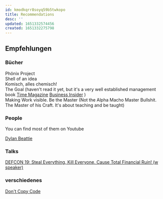 ```yaml
---
id: kmodkqrr8soyq59b5twkopo
title: Recommendations
desc: ''
updated: 1651332574456
created: 1651332275798
---
```


## Empfehlungen
### Bücher

Phönix Project  
Shell of an idea  
Komisch, alles chemisch!  
The Goal  (haven't read it yet, but it's a very well established management book [Time Magazine](https://content.time.com/time/specials/packages/article/0,28804,2086680_2086683_2087672,00.html) [Business Insider](https://www.businessinsider.com/jeff-bezos-favorite-business-books-2013-9) )  
Making Work visible.
Be the Master (Not the Alpha Macho Master Bullshit. The Master of his Craft. It's about teaching and be taught)

### People
You can find most of them on Youtube

[Dylan Beattie](https://www.youtube.com/watch?v=6avJHaC3C2U)


### Talks

[DEFCON 19: Steal Everything, Kill Everyone, Cause Total Financial Ruin! (w speaker)](https://www.youtube.com/watch?v=JsVtHqICeKE)



### verschiedenes
[Don't Copy Code](https://twitter.com/foone/status/1229641258370355200)
